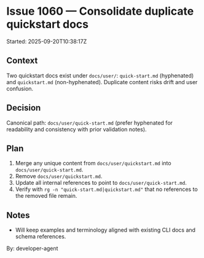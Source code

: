 # Issue 1060 — Consolidate duplicate quickstart docs

Started: 2025-09-20T10:38:17Z

## Context

Two quickstart docs exist under `docs/user/`: `quick-start.md` (hyphenated) and `quickstart.md` (non-hyphenated). Duplicate content risks drift and user confusion.

## Decision

Canonical path: `docs/user/quick-start.md` (prefer hyphenated for readability and consistency with prior validation notes).

## Plan

1. Merge any unique content from `docs/user/quickstart.md` into `docs/user/quick-start.md`.
2. Remove `docs/user/quickstart.md`.
3. Update all internal references to point to `docs/user/quick-start.md`.
4. Verify with `rg -n "quick-start.md|quickstart.md"` that no references to the removed file remain.

## Notes

- Will keep examples and terminology aligned with existing CLI docs and schema references.

By: developer-agent
